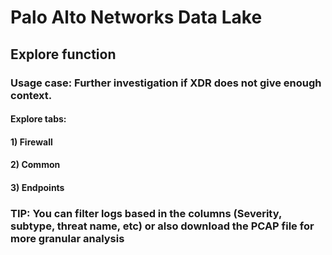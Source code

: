 # Palo Alto Networks Data Lake

## Explore function

### Usage case: Further investigation if XDR does not give enough context.

#### Explore tabs:

#### 1) Firewall

#### 2) Common

#### 3) Endpoints

### TIP: You can filter logs based in the columns (Severity, subtype, threat name, etc) or also download the PCAP file for more granular analysis
